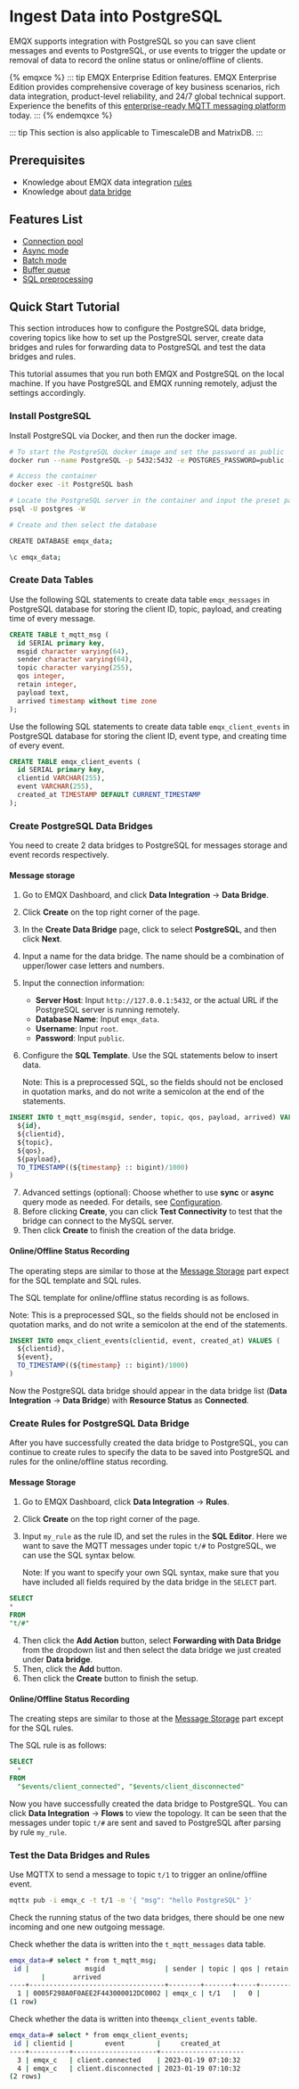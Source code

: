 # Ingest Data into PostgreSQL

EMQX supports integration with PostgreSQL so you can save client messages and events to PostgreSQL, or use events to trigger the update or removal of data to record the online status or online/offline of clients.

{% emqxce %}
::: tip
EMQX Enterprise Edition features. EMQX Enterprise Edition provides comprehensive coverage of key business scenarios, rich data integration, product-level reliability, and 24/7 global technical support. Experience the benefits of this [enterprise-ready MQTT messaging platform](https://www.emqx.com/en/try?product=enterprise) today.
:::
{% endemqxce %}

::: tip
This section is also applicable to TimescaleDB and MatrixDB.
:::

## Prerequisites

- Knowledge about EMQX data integration [rules](./rules.md)
- Knowledge about [data bridge](./data-bridges.md)

## Features List

- [Connection pool](./data-bridges.md#connection-pool)
- [Async mode](./data-bridges.md#async-mode)
- [Batch mode](./data-bridges.md#batch-mode)
- [Buffer queue](./data-bridges.md#buffer-queue)
- [SQL preprocessing](./data-bridges.md#prepared-statement)

## Quick Start Tutorial

This section introduces how to configure the PostgreSQL data bridge, covering topics like how to set up the PostgreSQL server, create data bridges and rules for forwarding data to PostgreSQL and test the data bridges and rules.

This tutorial assumes that you run both EMQX and PostgreSQL on the local machine. If you have PostgreSQL and EMQX running remotely, adjust the settings accordingly.

### Install PostgreSQL

Install PostgreSQL via Docker, and then run the docker image. 

```bash
# To start the PostgreSQL docker image and set the password as public
docker run --name PostgreSQL -p 5432:5432 -e POSTGRES_PASSWORD=public -d postgres

# Access the container
docker exec -it PostgreSQL bash

# Locate the PostgreSQL server in the container and input the preset password
psql -U postgres -W

# Create and then select the database

CREATE DATABASE emqx_data;

\c emqx_data;
```

### Create Data Tables

Use the following SQL statements to create data table `emqx_messages` in PostgreSQL database for storing the client ID, topic, payload, and creating time of every message. 

  ```sql
  CREATE TABLE t_mqtt_msg (
    id SERIAL primary key,
    msgid character varying(64),
    sender character varying(64),
    topic character varying(255),
    qos integer,
    retain integer,
    payload text,
    arrived timestamp without time zone
  );
  ```

Use the following SQL statements to create data table `emqx_client_events` in PostgreSQL database for storing the client ID, event type, and creating time of every event. 

```sql
CREATE TABLE emqx_client_events (
  id SERIAL primary key,
  clientid VARCHAR(255),
  event VARCHAR(255),
  created_at TIMESTAMP DEFAULT CURRENT_TIMESTAMP
);
```

### Create PostgreSQL Data Bridges

You need to create 2 data bridges to PostgreSQL for messages storage and event records respectively. 

#### Message storage

1. Go to EMQX Dashboard, and click **Data Integration** -> **Data Bridge**.

2. Click **Create** on the top right corner of the page.

3. In the **Create Data Bridge** page, click to select **PostgreSQL**, and then click **Next**.

4. Input a name for the data bridge. The name should be a combination of upper/lower case letters and numbers.

5. Input the connection information:

   - **Server Host**: Input `http://127.0.0.1:5432`, or the actual URL if the PostgreSQL server is running remotely.
   - **Database Name**: Input `emqx_data`.
   - **Username**: Input `root`.
   - **Password**: Input `public`.

6. Configure the **SQL Template**. Use the SQL statements below to insert data. 

   Note: This is a preprocessed SQL, so the fields should not be enclosed in quotation marks, and do not write a semicolon at the end of the statements. 

  ```sql
  INSERT INTO t_mqtt_msg(msgid, sender, topic, qos, payload, arrived) VALUES(
    ${id},
    ${clientid},
    ${topic},
    ${qos},
    ${payload},
    TO_TIMESTAMP((${timestamp} :: bigint)/1000)
  )
  ```

7. Advanced settings (optional):  Choose whether to use **sync** or **async** query mode as needed. For details, see [Configuration](./data-bridges.md#configuration).
8. Before clicking **Create**, you can click **Test Connectivity** to test that the bridge can connect to the MySQL server.
9. Then click **Create** to finish the creation of the data bridge.

#### Online/Offline Status Recording

The operating steps are similar to those at the [Message Storage](#message-storage) part expect for the SQL template and SQL rules. 

The SQL template for online/offline status recording is as follows. 

Note: This is a preprocessed SQL, so the fields should not be enclosed in quotation marks, and do not write a semicolon at the end of the statements.

```sql
INSERT INTO emqx_client_events(clientid, event, created_at) VALUES (
  ${clientid},
  ${event},
  TO_TIMESTAMP((${timestamp} :: bigint)/1000)
)
```

Now the PostgreSQL data bridge should appear in the data bridge list (**Data Integration** -> **Data Bridge**) with **Resource Status** as **Connected**. 

### Create Rules for PostgreSQL Data Bridge 

After you have successfully created the data bridge to PostgreSQL, you can continue to create rules to specify the data to be saved into PostgreSQL and rules for the online/offline status recording. 

#### Message Storage

1. Go to EMQX Dashboard, click **Data Integration** -> **Rules**.

2. Click **Create** on the top right corner of the page.

3. Input `my_rule` as the rule ID, and set the rules in the **SQL Editor**. Here we want to save the MQTT messages under topic `t/#`  to PostgreSQL, we can use the SQL syntax below. 

   Note: If you want to specify your own SQL syntax, make sure that you have included all fields required by the data bridge in the `SELECT` part. 

  ```sql
SELECT 
  *
FROM
  "t/#"
  ```

4. Then click the **Add Action** button, select **Forwarding with Data Bridge** from the dropdown list and then select the data bridge we just created under **Data bridge**.  
5. Then, click the **Add** button. 
6. Then click the **Create** button to finish the setup. 

#### Online/Offline Status Recording

The creating steps are similar to those at the [Message Storage](#message-storage) part except for the SQL rules.

The SQL rule is as follows: 

```sql
SELECT
  *
FROM 
  "$events/client_connected", "$events/client_disconnected"
```

Now you have successfully created the data bridge to PostgreSQL. You can click **Data Integration** -> **Flows** to view the topology. It can be seen that the messages under topic `t/#`  are sent and saved to PostgreSQL after parsing by rule  `my_rule`. 

### Test the Data Bridges and Rules

Use MQTTX  to send a message to topic  `t/1`  to trigger an online/offline event. 

```bash
mqttx pub -i emqx_c -t t/1 -m '{ "msg": "hello PostgreSQL" }'
```

Check the running status of the two data bridges, there should be one new incoming and one new outgoing message. 

Check whether the data is written into the `t_mqtt_messages` data table.

```bash
emqx_data=# select * from t_mqtt_msg;
 id |              msgid               | sender | topic | qos | retain |            payload
        |       arrived
----+----------------------------------+--------+-------+-----+--------+-------------------------------+---------------------
  1 | 0005F298A0F0AEE2F443000012DC0002 | emqx_c | t/1   |   0 |        | { "msg": "hello PostgreSQL" } | 2023-01-19 07:10:32
(1 row)

```

Check whether the data is written into the`emqx_client_events` table.

```bash
emqx_data=# select * from emqx_client_events;
 id | clientid |        event        |     created_at
----+----------+---------------------+---------------------
  3 | emqx_c   | client.connected    | 2023-01-19 07:10:32
  4 | emqx_c   | client.disconnected | 2023-01-19 07:10:32
(2 rows)

```
